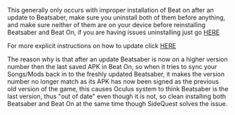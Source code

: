 This generally only occurs with improper installation of Beat on after an update to Beatsaber, make sure you uninstall both of them before anything, and make sure neither of them are on your device before reinstalling Beatsaber and Beat On, if you are having issues uninstalling just go [HERE](https://github.com/the-expanse/SideQuest/wiki/.My-apps-won't-uninstall-what's-wrong%3F)

For more explicit instructions on how to update click [HERE](https://github.com/the-expanse/SideQuest/wiki/Beatsaber-update-%23.%23.%23-is-out,-can-i-install-it%3F)



The reason why is that after an update Beatsaber is now on a higher version number then the last saved APK in Beat On, so when it tries to sync your Songs/Mods back in to the freshly updated Beatsaber, it makes the version number no longer match as its APK has now been signed as the previous old version of the game, this causes Oculus system to think Beatsaber is the last version, thus "out of date" even though it is not, so clean installing both Beatsaber and Beat On at the same time though SideQuest solves the issue.